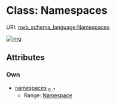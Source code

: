 
# Class: Namespaces




URI: [nwb_schema_language:Namespaces](https://w3id.org/p2p_ld/nwb-schema-language/Namespaces)


[![img](https://yuml.me/diagram/nofunky;dir:TB/class/[Namespace]<namespaces%200..*-++[Namespaces],[Namespace])](https://yuml.me/diagram/nofunky;dir:TB/class/[Namespace]<namespaces%200..*-++[Namespaces],[Namespace])

## Attributes


### Own

 * [namespaces](namespaces.md)  <sub>0..\*</sub>
     * Range: [Namespace](Namespace.md)
